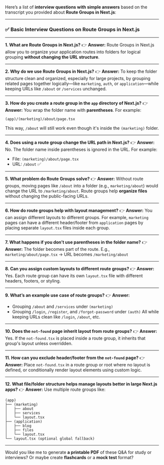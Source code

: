 Here’s a list of **interview questions with simple answers** based on the transcript you provided about **Route Groups in Next.js**:

---

### ✅ Basic Interview Questions on Route Groups in Next.js

---

**1. What are Route Groups in Next.js?**
👉 **Answer:**
Route Groups in Next.js allow you to organize your application routes into folders for logical grouping **without changing the URL structure**.

---

**2. Why do we use Route Groups in Next.js?**
👉 **Answer:**
To keep the folder structure clean and organized, especially for large projects, by grouping related pages together logically—like `marketing`, `auth`, or `application`—while keeping URLs like `/about` or `/services` unchanged.

---

**3. How do you create a route group in the `app` directory of Next.js?**
👉 **Answer:**
You wrap the folder name with **parentheses**. For example:

```
(app)/(marketing)/about/page.tsx
```

This way, `/about` will still work even though it's inside the `(marketing)` folder.

---

**4. Does using a route group change the URL path in Next.js?**
👉 **Answer:**
No. The folder name inside parentheses is ignored in the URL.
For example:

* File: `(marketing)/about/page.tsx`
* URL: `/about` ✅

---

**5. What problem do Route Groups solve?**
👉 **Answer:**
Without route groups, moving pages like `/about` into a folder (e.g., `marketing/about`) would change the URL to `/marketing/about`. Route groups help **organize files** without changing the public-facing URLs.

---

**6. How do route groups help with layout management?**
👉 **Answer:**
You can assign different layouts to different groups. For example, `marketing` pages can have a different header/footer from `application` pages by placing separate `layout.tsx` files inside each group.

---

**7. What happens if you don’t use parentheses in the folder name?**
👉 **Answer:**
The folder becomes part of the route.
E.g., `marketing/about/page.tsx` → URL becomes `/marketing/about`

---

**8. Can you assign custom layouts to different route groups?**
👉 **Answer:**
Yes. Each route group can have its own `layout.tsx` file with different headers, footers, or styling.

---

**9. What’s an example use case of route groups?**
👉 **Answer:**

* Grouping `/about` and `/services` under `(marketing)`
* Grouping `/login`, `/register`, and `/forgot-password` under `(auth)`
  All while keeping URLs clean like `/login`, `/about`, etc.

---

**10. Does the `not-found` page inherit layout from route groups?**
👉 **Answer:**
Yes. If the `not-found.tsx` is placed inside a route group, it inherits that group's layout unless overridden.

---

**11. How can you exclude header/footer from the `not-found` page?**
👉 **Answer:**
Place `not-found.tsx` in a route group or root where no layout is defined, or conditionally render layout elements using custom logic.

---

**12. What file/folder structure helps manage layouts better in large Next.js apps?**
👉 **Answer:**
Use multiple route groups like:

```
(app)
├── (marketing)
│   ├── about
│   ├── services
│   └── layout.tsx
├── (application)
│   ├── blog
│   ├── files
│   └── layout.tsx
└── layout.tsx (optional global fallback)
```

---

Would you like me to generate **a printable PDF** of these Q\&A for study or interviews? Or maybe create **flashcards** or a **mock test** format?
